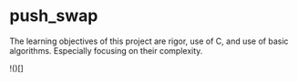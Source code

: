 # push_swap
The learning objectives of this project are rigor, use of C, and use of basic algorithms. Especially focusing on their complexity.

!()[]
